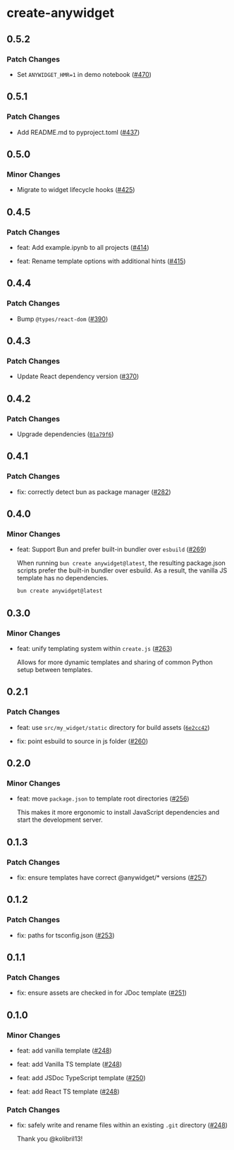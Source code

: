 # create-anywidget

## 0.5.2

### Patch Changes

- Set `ANYWIDGET_HMR=1` in demo notebook ([#470](https://github.com/manzt/anywidget/pull/470))

## 0.5.1

### Patch Changes

- Add README.md to pyproject.toml ([#437](https://github.com/manzt/anywidget/pull/437))

## 0.5.0

### Minor Changes

- Migrate to widget lifecycle hooks ([#425](https://github.com/manzt/anywidget/pull/425))

## 0.4.5

### Patch Changes

- feat: Add example.ipynb to all projects ([#414](https://github.com/manzt/anywidget/pull/414))

- feat: Rename template options with additional hints ([#415](https://github.com/manzt/anywidget/pull/415))

## 0.4.4

### Patch Changes

- Bump `@types/react-dom` ([#390](https://github.com/manzt/anywidget/pull/390))

## 0.4.3

### Patch Changes

- Update React dependency version ([#370](https://github.com/manzt/anywidget/pull/370))

## 0.4.2

### Patch Changes

- Upgrade dependencies ([`01a79f6`](https://github.com/manzt/anywidget/commit/01a79f68cee37747ff0d480ebbefcc9697837180))

## 0.4.1

### Patch Changes

- fix: correctly detect bun as package manager ([#282](https://github.com/manzt/anywidget/pull/282))

## 0.4.0

### Minor Changes

- feat: Support Bun and prefer built-in bundler over `esbuild` ([#269](https://github.com/manzt/anywidget/pull/269))

  When running `bun create anywidget@latest`, the resulting package.json scripts
  prefer the built-in bundler over esbuild. As a result, the vanilla JS template
  has no dependencies.

  ```sh
  bun create anywidget@latest
  ```

## 0.3.0

### Minor Changes

- feat: unify templating system within `create.js` ([#263](https://github.com/manzt/anywidget/pull/263))

  Allows for more dynamic templates and sharing of common Python setup between templates.

## 0.2.1

### Patch Changes

- feat: use `src/my_widget/static` directory for build assets ([`6e2cc42`](https://github.com/manzt/anywidget/commit/6e2cc42da5893576eb3007455966ad9fa709fe9c))

- fix: point esbuild to source in js folder ([#260](https://github.com/manzt/anywidget/pull/260))

## 0.2.0

### Minor Changes

- feat: move `package.json` to template root directories ([#256](https://github.com/manzt/anywidget/pull/256))

  This makes it more ergonomic to install JavaScript dependencies and start the development server.

## 0.1.3

### Patch Changes

- fix: ensure templates have correct @anywidget/\* versions ([#257](https://github.com/manzt/anywidget/pull/257))

## 0.1.2

### Patch Changes

- fix: paths for tsconfig.json ([#253](https://github.com/manzt/anywidget/pull/253))

## 0.1.1

### Patch Changes

- fix: ensure assets are checked in for JDoc template ([#251](https://github.com/manzt/anywidget/pull/251))

## 0.1.0

### Minor Changes

- feat: add vanilla template ([#248](https://github.com/manzt/anywidget/pull/248))

- feat: add Vanilla TS template ([#248](https://github.com/manzt/anywidget/pull/248))

- feat: add JSDoc TypeScript template ([#250](https://github.com/manzt/anywidget/pull/250))

- feat: add React TS template ([#248](https://github.com/manzt/anywidget/pull/248))

### Patch Changes

- fix: safely write and rename files within an existing `.git` directory ([#248](https://github.com/manzt/anywidget/pull/248))

  Thank you @kolibril13!
